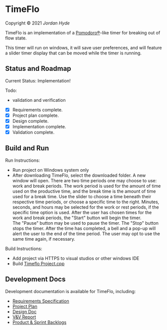 # TimeFlo
Copyright &copy; 2021 *Jordan Hyde*

TimeFlo is an implementation of a
[Pomodoro&reg;](https://en.wikipedia.org/wiki/Pomodoro_Technique)-like
timer for breaking out of flow state.

This timer will run on windows, it will save user preferences, and will feature a slider timer display that can be moved while the timer is running.

## Status and Roadmap

Current Status: Implementation!

Todo:

- validation and verification

* [x] Requirements complete.
* [x] Project plan complete.
* [x] Design complete.
* [x] Implementation complete.
* [x] Validation complete.

## Build and Run

Run Instructions:
* Run project on Windows system only
* After downloading TimeFlo, select the downloaded folder.  A new window will open. There are two 
  time periods one may choose to use: work and break periods. The work period is used for the amount 
  of time used on the productive time, and the break time is the amount of time used for a break time.
  Use the slider to choose a time beneath their respective time periods, or choose a specific time 
  to the right.  Minutes, seconds, and hours may be selected for the work or rest periods, if the 
  specific time option is used.
  After the user has chosen times for the work and break periods, the "Start" button will begin the 
  timer.  
  The "Pause" button may be used to pause the timer.
  The "Stop" button stops the timer.
  After the time has completed, a bell and a pop-up will alert the user to the end of the time period.
  The user may opt to use the same time again, if necessary. 

Build Instructions:
* Add project via HTTPS to visual studios or other windows IDE
* Build [Timeflo Project.cpp ](https://gitlab.cecs.pdx.edu/jordhyde/TimeFlo/-/blob/main/Application/TimeFlo%20Project/TimeFlo%20Project/TimeFlo%20Project.cpp)

## Development Docs

Development documentation is available for TimeFlo, including:

* [Requirements Specification](docs/reqs.md)
* [Project Plan](docs/plan.md)
* [Design Doc](docs/design.md)
* [V&amp;V Report](docs/vnv.md)
* [Product & Sprint Backlogs](https://docs.google.com/document/d/1GV5M6TK8bU1nA1lIrW3PoSnFromqFFq2MnNMHy9Vutc/edit?usp=sharing)
